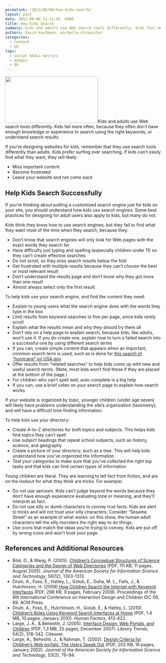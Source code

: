 ```yaml
---
permalink: /2012/08/06/how-kids-search/
layout: post
date: 2012-08-06 11:11:43 -0400
title: How Kids Search
summary: Kids and adults use Web search tools differently. Kids fail more often, because they often don&rsquo;t have enough knowledge or experience to search using the right keywords, or understand search results. If you&rsquo;re designing websites for kids, remember that they use search tools differently than adults. Kids prefer surfing over searching. If kids can&rsquo;t easily
authors: david-kaufmann, michelle-chronister
categories:
  - Content
  - UX
tags:
  - social media metrics
  - USAgov
  - UX
---
```


[<img class="alignright size-full wp-image-108732" title="Two children sitting at laptops at a table in a community center." src="https://s3.amazonaws.com/sitesusa/wp-content/uploads/sites/212/2014/01/Community-Center-Kids-Computers-Google-Creative-Commons-300x151.jpg" alt="" width="300" height="151" />](https://s3.amazonaws.com/sitesusa/wp-content/uploads/sites/212/2014/01/Community-Center-Kids-Computers-Google-Creative-Commons-300x151.jpg)Kids and adults use Web search tools differently. Kids fail more often, because they often don’t have enough knowledge or experience to search using the right keywords, or understand search results.
  
If you’re designing websites for kids, remember that they use search tools differently than adults. Kids prefer surfing over searching. If kids can’t easily find what they want, they will likely:

  * Miss important content
  * Become frustrated
  * Leave your website and not come back

## Help Kids Search Successfully

If you’re thinking about putting a customized search engine just for kids on your site, you should understand how kids use search engines. Some best practices for designing for adult users also apply to kids, but many do not.

Kids think they know how to use search engines, but they fail to find what they want most of the time when they search, because they:

  * Don’t know that search engines will only look for Web pages with the exact words they search for
  * Have difficulty just typing and spelling (especially children under 11) so they can’t create effective searches
  * Do not scroll, so they miss search results below the fold
  * Get frustrated with multiple results because they can’t choose the best or most relevant result
  * Don’t understand the results page and don’t know why they got more than one result
  * Almost always select only the first result

To help kids use your search engine, and find the content they need:

  * Explain to young users what the search engine does with the words they type in the box
  * Limit results from keyword searches to five per page, since kids rarely scroll
  * Explain what the results mean and why they should try them all
  * Don’t rely on a help page to explain search, because kids, like adults, won’t use it. If you do create one, explain how to turn a failed search into a successful one by using different search terms
  * If you can, create simple content that appears when an important, common search term is used, such as is done for [this search of “hurricane” on USA.gov](http://search.usa.gov/search?utf8=%E2%9C%93&sc=0&query=hurricane&m=false&affiliate=usagov&filter=moderate&commit=Search)
  * Offer results from “related searches” to help kids come up with new and useful search terms. (Note, most kids won’t find these if they are placed at the bottom of the page.)
  * For children who can’t spell well, auto-complete is a big help
  * If you can, use a brief video on your search page to explain how search works

If your website is organized by topic, younger children (under age seven) will likely have problems understanding the site’s organization (taxonomy), and will have a difficult time finding information.

To help kids use your directory:

  * Create A-to-Z directories for both topics and subjects. This helps kids find topics they can’t spell
  * Use subject headings that repeat school subjects, such as history, science, and geography
  * Create a picture of your directory, such as a tree. This will help kids understand how you&#8217;ve organized the information
  * Test your categories to make sure that you&#8217;ve collected the right top tasks and that kids can find certain types of information

Young children are literal. They are learning to tell fact from fiction, and are on the lookout for what they think are tricks. For example:

  * Do not use sarcasm. Kids can’t judge beyond the words because they don’t have enough experience evaluating tone or meaning, and they’ll interpret as fact.
  * Do not use silly or dumb characters to convey true facts. Kids are alert to tricks and will not trust your silly characters. Consider “Sesame Street” as an example of what works: on this show, the human adult characters tell the silly monsters the right way to do things.
  * Use icons that match the ideas you’re trying to convey. Kids are put off by wrong icons and won’t trust your page.

## References and Additional Resources

  * Bilal, D., & Wang, P. (2005). [Childrenʼs Conceptual Structures of Science Categories and the Design of Web Directories](http://ithreads.pbworks.com/f/concepts.pdf) (PDF, 111 KB, 11 pages, August 2005). _Journal of the American Society for Information Science and Technology_, 56(12), 1303-1313.
  * Druin, A., Foss, E., Hatley, L., Golub, E., Guha, M. L., Fails, J., & Hutchinson, H. (2009).[How Children Search the Internet with Keyword Interfaces](http://hcil.cs.umd.edu/trs/2009-04/2009-04.pdf) (PDF, 298 KB, 9 pages, February 2009). Proceedings of the 8th International Conference on Interaction Design and Children IDC 09, 89. ACM Press.
  * Druin, A., Foss, E., Hutchinson, H., Golub, E., & Hatley, L. (2010). [Children’s Roles Using Keyword Search Interfaces at Home](http://dmrussell.net/CHI2010/docs/p413.pdf) (PDF, 1.4 MB, 10 pages, January 2010). _Human Factors_, 413-422.
  * Large, J. A., & Beheshti, J. (2005). [Interface Design, Web Portals, and Children](http://www.ideals.illinois.edu/handle/2142/3478) (PDF, 1.3 MB, 25 pages, December 2007). _Library Trends_, 54(2), 318-342. Citeseer.
  * Large, A., Beheshti, J., & Rahman, T. (2002). [Design Criteria for Childrenʼs Web portals: The Users Speak Out](https://www.ischool.utexas.edu/~i385q/spring2005/readings/Large_Beheshti-2002-Design.pdf) (PDF, 202 KB, 16 pages, January 2002). _Journal of the American Society for Information Science and Technology_, 53(2), 79-94.